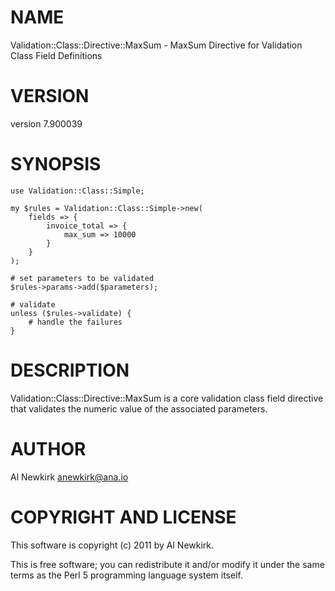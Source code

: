 # NAME

Validation::Class::Directive::MaxSum - MaxSum Directive for Validation Class Field Definitions

# VERSION

version 7.900039

# SYNOPSIS

    use Validation::Class::Simple;

    my $rules = Validation::Class::Simple->new(
        fields => {
            invoice_total => {
                max_sum => 10000
            }
        }
    );

    # set parameters to be validated
    $rules->params->add($parameters);

    # validate
    unless ($rules->validate) {
        # handle the failures
    }

# DESCRIPTION

Validation::Class::Directive::MaxSum is a core validation class field directive
that validates the numeric value of the associated parameters.

# AUTHOR

Al Newkirk <anewkirk@ana.io>

# COPYRIGHT AND LICENSE

This software is copyright (c) 2011 by Al Newkirk.

This is free software; you can redistribute it and/or modify it under
the same terms as the Perl 5 programming language system itself.
